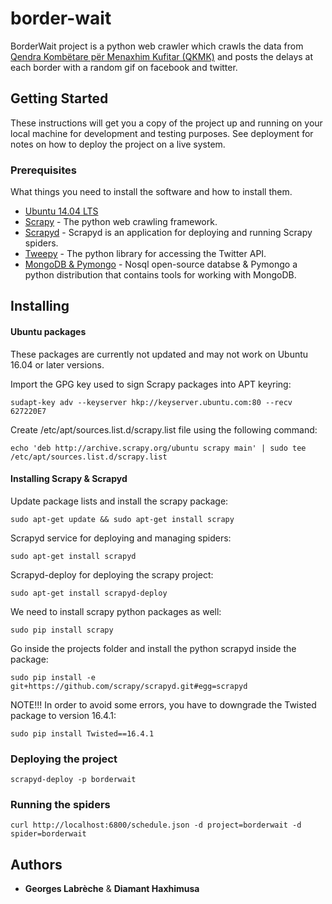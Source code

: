 # border-wait

BorderWait project is a python web crawler which crawls the data from [Qendra Kombëtare për Menaxhim Kufitar (QKMK)](mpb-ks.org/qkmk/) and posts the delays at each border with a random gif on facebook and twitter.

## Getting Started

These instructions will get you a copy of the project up and running on your local machine for development and testing purposes. See deployment for notes on how to deploy the project on a live system.

### Prerequisites

What things you need to install the software and how to install them.

* [Ubuntu 14.04 LTS](https://www.ubuntu.com/)
* [Scrapy](http://scrapy.readthedocs.io/en/latest/) - The python web crawling framework.
* [Scrapyd](http://scrapyd.readthedocs.io/en/latest/) - Scrapyd is an application for deploying and running Scrapy spiders.
* [Tweepy](http://tweepy.readthedocs.io/en/v3.5.0/) - The python library for accessing the Twitter API.
* [MongoDB & Pymongo](https://www.mongodb.com/) - Nosql open-source databse & Pymongo a python distribution that contains tools for working with MongoDB.

## Installing

#### Ubuntu packages

These packages are currently not updated and may not work on Ubuntu 16.04 or later versions.


Import the GPG key used to sign Scrapy packages into APT keyring:
```
sudapt-key adv --keyserver hkp://keyserver.ubuntu.com:80 --recv 627220E7
```
Create /etc/apt/sources.list.d/scrapy.list file using the following command:
```
echo 'deb http://archive.scrapy.org/ubuntu scrapy main' | sudo tee /etc/apt/sources.list.d/scrapy.list
```
#### Installing Scrapy & Scrapyd
Update package lists and install the scrapy package:
```
sudo apt-get update && sudo apt-get install scrapy
```
Scrapyd service for deploying and managing spiders:
```
sudo apt-get install scrapyd
```

Scrapyd-deploy for deploying the scrapy project:

```
sudo apt-get install scrapyd-deploy
```

We need to install scrapy python packages as well:
```
sudo pip install scrapy
```

Go inside the projects folder and install the python scrapyd inside the package:
```
sudo pip install -e git+https://github.com/scrapy/scrapyd.git#egg=scrapyd
```

NOTE!!! In order to avoid some errors, you have to downgrade the Twisted package to version 16.4.1:
```
sudo pip install Twisted==16.4.1
```

### Deploying the project

```
scrapyd-deploy -p borderwait
```

### Running the spiders

```
curl http://localhost:6800/schedule.json -d project=borderwait -d spider=borderwait
```

## Authors

* **Georges Labrèche** & **Diamant Haxhimusa**
